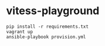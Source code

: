 # vitess-playground
```
pip install -r requirements.txt
vagrant up
ansible-playbook provision.yml
```
